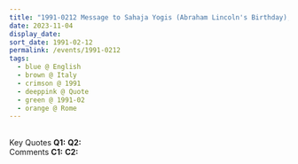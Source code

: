 ```yaml
---
title: "1991-0212 Message to Sahaja Yogis (Abraham Lincoln's Birthday), about the War in the Gulf, Rome, Italy from The Divine Cool Breeze, Volume 5, Issue 1 (February 1991), Page 16"
date: 2023-11-04
display_date: 
sort_date: 1991-02-12
permalink: /events/1991-0212
tags:
  - blue @ English
  - brown @ Italy
  - crimson @ 1991
  - deeppink @ Quote
  - green @ 1991-02
  - orange @ Rome
---
```


<br>

<wave-list>
  <list-title color="DarkSeaGreen" width="55">Key Quotes</list-title>
  <list-item color="BlanchedAlmond" width="280"><b>Q1:</b> <i></i></list-item>
  <list-item color="Lavender" width="280"><b>Q2:</b> <i></i></list-item>
</wave-list>

<br>

<wave-list>
  <list-title color="DarkSeaGreen" width="55">Comments</list-title>
  <list-item color="BlanchedAlmond" width="280"><b>C1:</b> <i></i></list-item>
  <list-item color="Lavender" width="280"><b>C2:</b> <i></i></list-item>
</wave-list>